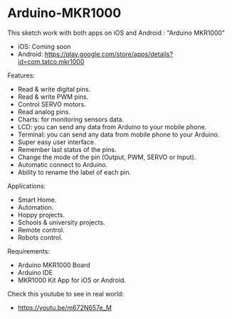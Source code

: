 # Arduino-MKR1000
This sketch work with both apps on iOS and Android : "Arduino MKR1000"
- iOS: Coming soon
- Android: https://play.google.com/store/apps/details?id=com.tatco.mkr1000

Features:

- Read & write digital pins. 
- Read & write PWM pins.
- Control SERVO motors.
- Read analog pins.
- Charts: for monitoring sensors data.
- LCD: you can send any data from Arduino to your mobile phone.
- Terminal: you can send any data from mobile phone to your Arduino.
- Super easy user interface.
- Remember last status of the pins.
- Change the mode of the pin (Output, PWM, SERVO or Input).
- Automatic connect to Arduino.
- Ability to rename the label of each pin.

Applications:

- Smart Home.
- Automation.
- Hoppy projects.
- Schools & university projects.
- Remote control.
- Robots control.

Requirements:
- Arduino MKR1000 Board
- Arduino IDE
- MKR1000 Kit App for iOS or Android.


Check this youtube to see in real world:	
- https://youtu.be/m672N657e_M
